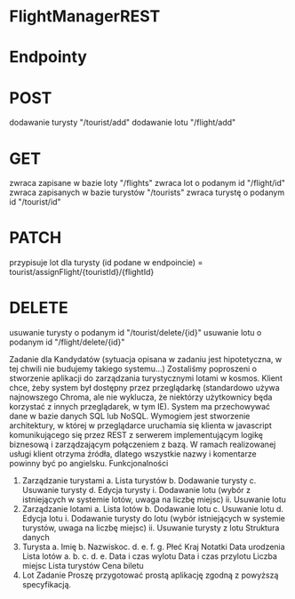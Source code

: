 # FlightManagerREST

# Endpointy
# POST
 dodawanie turysty  "/tourist/add"
 dodawanie lotu  "/flight/add"
# GET
 zwraca zapisane w bazie loty  "/flights"
 zwraca lot o podanym id  "/flight/id"
 zwraca zapisanych w bazie turystów  "/tourists"
 zwraca turystę o podanym id "/tourist/id"
# PATCH
 przypisuje lot dla turysty (id podane w endpoincie) = tourist/assignFlight/{touristId}/{flightId}
# DELETE
usuwanie turysty o podanym id "/tourist/delete/{id}"
usuwanie lotu o podanym id "/flight/delete/{id}"


 
Zadanie dla Kandydatów
(sytuacja opisana w zadaniu jest hipotetyczna, w tej chwili nie budujemy takiego systemu...)
Zostaliśmy poproszeni o stworzenie aplikacji do zarządzania turystycznymi lotami w kosmos.
Klient chce, żeby system był dostępny przez przeglądarkę (standardowo używa najnowszego
Chroma, ale nie wyklucza, że niektórzy użytkownicy będa korzystać z innych przeglądarek, w
tym IE).
System ma przechowywać dane w bazie danych SQL lub NoSQL. Wymogiem jest stworzenie
architektury, w której w przeglądarce uruchamia się klienta w javascript komunikującego się
przez REST z serwerem implementującym logikę biznesową i zarządzającym połączeniem z
bazą. W ramach realizowanej usługi klient otrzyma źródła, dlatego wszystkie nazwy i
komentarze powinny być po angielsku.
Funkcjonalności
1. Zarządzanie turystami
a. Lista turystów
b. Dodawanie turysty
c. Usuwanie turysty
d. Edycja turysty
i.
Dodawanie lotu (wybór z istniejących w systemie lotów, uwaga na liczbę
miejsc)
ii.
Usuwanie lotu
2. Zarządzanie lotami
a. Lista lotów
b. Dodawanie lotu
c. Usuwanie lotu
d. Edycja lotu
i.
Dodawanie turysty do lotu (wybór istniejących w systemie turystów,
uwaga na liczbę miejsc)
ii.
Usuwanie turysty z lotu
Struktura danych
1. Turysta
a. Imię
b. Nazwiskoc.
d.
e.
f.
g. Płeć
Kraj
Notatki
Data urodzenia
Lista lotów
a.
b.
c.
d.
e. Data i czas wylotu
Data i czas przylotu
Liczba miejsc
Lista turystów
Cena biletu
2. Lot
Zadanie
Proszę przygotować prostą aplikację zgodną z powyższą specyfikacją.
